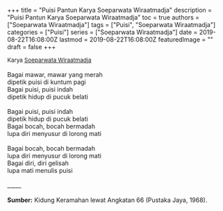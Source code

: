 +++
title = "Puisi Pantun Karya Soeparwata Wiraatmadja"
description = "Puisi Pantun Karya Soeparwata Wiraatmadja"
toc = true
authors = ["Soeparwata Wiraatmadja"]
tags = ["Puisi", "Soeparwata Wiraatmadja"]
categories = ["Puisi"]
series = ["Soeparwata Wiraatmadja"]
date = 2019-08-22T16:08:00Z
lastmod = 2019-08-22T16:08:00Z
featuredImage = ""
draft = false
+++

<div style="text-align: justify;">
<div style="font-size: small;">Karya <a href="/authors/soeparwata-wiraatmadja/" target="_blank">Soeparwata Wiraatmadja</a></div><br />
Bagai mawar, mawar yang merah<br />dipetik puisi di kuntum pagi<br />Bagai puisi, puisi indah<br />dipetik hidup di pucuk belati<br /><br />Bagai puisi, puisi indah<br />dipetik hidup di pucuk belati<br />Bagai bocah, bocah bermadah<br />lupa diri menyusur di lorong mati<br /><br />Bagai bocah, bocah bermadah<br />lupa diri menyusur di lorong mati<br />Bagai diri, diri gelisah<br />lupa mati menulis puisi<br /><br />
_____<br /><br />
<b>Sumber:</b> Kidung Keramahan lewat Angkatan 66 (Pustaka Jaya, 1968).</div>
